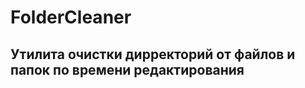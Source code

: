 # FolderCleaner
Утилита очистки дирректорий от файлов и папок по времени редактирования
--------------------------------------------------------------------------
